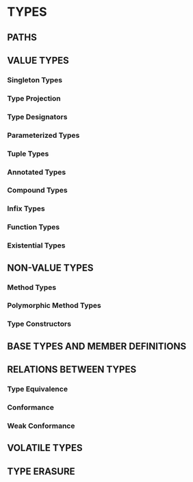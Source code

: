 # TYPES
## PATHS
## VALUE TYPES
### Singleton Types
### Type Projection
### Type Designators
### Parameterized Types
### Tuple Types
### Annotated Types
### Compound Types
### Infix Types
### Function Types
### Existential Types
## NON-VALUE TYPES
### Method Types
### Polymorphic Method Types
### Type Constructors
## BASE TYPES AND MEMBER DEFINITIONS
## RELATIONS BETWEEN TYPES
### Type Equivalence
### Conformance
### Weak Conformance
## VOLATILE TYPES
## TYPE ERASURE
